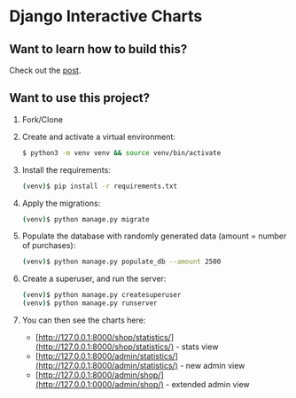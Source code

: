 # Django Interactive Charts

## Want to learn how to build this?

Check out the [post](https://testdriven.io/blog/django-charts/).

## Want to use this project?

1. Fork/Clone

1. Create and activate a virtual environment:

    ```sh
    $ python3 -m venv venv && source venv/bin/activate
    ```

1. Install the requirements:

    ```sh
    (venv)$ pip install -r requirements.txt
    ```

1. Apply the migrations:

    ```sh
    (venv)$ python manage.py migrate
    ```

1. Populate the database with randomly generated data (amount = number of purchases):

    ```sh
    (venv)$ python manage.py populate_db --amount 2500
    ```

1. Create a superuser, and run the server:

    ```sh
    (venv)$ python manage.py createsuperuser
    (venv)$ python manage.py runserver
    ```

1. You can then see the charts here:

    - [http://127.0.0.1:8000/shop/statistics/](http://127.0.0.1:8000/shop/statistics/) - stats view
    - [http://127.0.0.1:8000/admin/statistics/](http://127.0.0.1:8000/admin/statistics/) - new admin view
    - [http://127.0.0.1:8000/admin/shop/](http://127.0.0.1:0000/admin/shop/) - extended admin view
